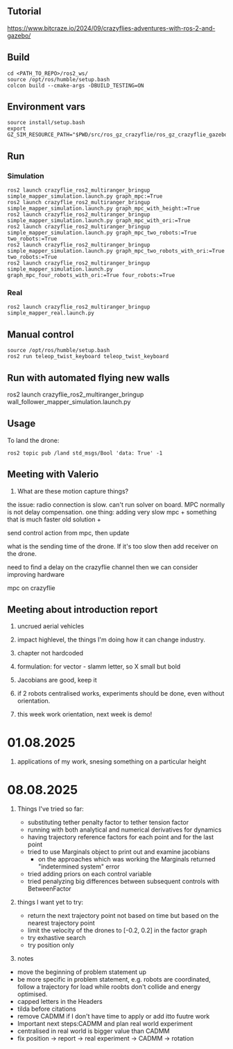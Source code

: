 ## Tutorial

https://www.bitcraze.io/2024/09/crazyflies-adventures-with-ros-2-and-gazebo/ 

## Build

```
cd <PATH_TO_REPO>/ros2_ws/
source /opt/ros/humble/setup.bash
colcon build --cmake-args -DBUILD_TESTING=ON
```


## Environment vars

```
source install/setup.bash
export GZ_SIM_RESOURCE_PATH="$PWD/src/ros_gz_crazyflie/ros_gz_crazyflie_gazebo/models/"
```


## Run

### Simulation
```
ros2 launch crazyflie_ros2_multiranger_bringup simple_mapper_simulation.launch.py graph_mpc:=True
ros2 launch crazyflie_ros2_multiranger_bringup simple_mapper_simulation.launch.py graph_mpc_with_height:=True
ros2 launch crazyflie_ros2_multiranger_bringup simple_mapper_simulation.launch.py graph_mpc_with_ori:=True
ros2 launch crazyflie_ros2_multiranger_bringup simple_mapper_simulation.launch.py graph_mpc_two_robots:=True two_robots:=True
ros2 launch crazyflie_ros2_multiranger_bringup simple_mapper_simulation.launch.py graph_mpc_two_robots_with_ori:=True two_robots:=True
ros2 launch crazyflie_ros2_multiranger_bringup simple_mapper_simulation.launch.py graph_mpc_four_robots_with_ori:=True four_robots:=True
```

### Real
```
ros2 launch crazyflie_ros2_multiranger_bringup simple_mapper_real.launch.py
```


## Manual control

```
source /opt/ros/humble/setup.bash
ros2 run teleop_twist_keyboard teleop_twist_keyboard
```


## Run with automated flying new walls

ros2 launch crazyflie_ros2_multiranger_bringup wall_follower_mapper_simulation.launch.py


## Usage

To land the drone:

```
ros2 topic pub /land std_msgs/Bool 'data: True' -1
```


## Meeting with Valerio

1. What are these motion capture things? 

the issue: radio connection is slow. can't run solver on board. MPC normally is not delay compensation. one thing: adding very slow mpc + something that is much faster old solution + 

send control action from mpc, then update 

what is the sending time of the drone. If it's too slow then add receiver on the drone. 

need to find a delay on the crazyflie channel then we can consider improving hardware 

mpc on crazyflie 



## Meeting about introduction report
1. uncrued aerial vehicles
2. impact highlevel, the things I'm doing how it can change industry.
3. chapter not hardcoded
4. formulation: for vector - slamm letter, so X small but bold
5. Jacobians are good, keep it
6. if 2 robots centralised works, experiments should be done, even without orientation. 

7. this week work orientation, next week is demo!



# 01.08.2025

1. applications of my work, snesing something on a particular height


# 08.08.2025

1. Things I've tried so far:
    * substituting tether penalty factor to tether tension factor
    * running with both analytical and numerical derivatives for dynamics
    * having trajectory reference factors for each point and for the last point
    * tried to use Marginals object to print out and examine jacobians
        * on the approaches which was working the Marginals returned "indetermined system" error
    * tried adding priors on each control variable
    * tried penalyzing big differences between subsequent controls with BetweenFactor

2. things I want yet to try:
    * return the next trajectory point not based on time but based on the nearest trajectory point
    * limit the velocity of the drones to [-0.2, 0.2] in the factor graph
    * try exhastive search
    * try position only

3. notes

* move the beginning of problem statement up
* be more specific in problem statement, e.g. robots are coordinated, follow a trajectory for load while roobts don't collide and energy optimised.
* capped letters in the Headers
* tilda before citations 
* remove CADMM if I don't have time to apply or add itto fuutre work
* Important next steps:CADMM and plan real world experiment
* centralised in real world is bigger value than CADMM
* fix position -> report -> real experiment -> CADMM -> rotation
 
